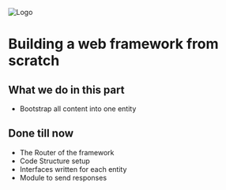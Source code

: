 ![Logo](https://cdn.discordapp.com/attachments/751703726502182952/751770374055919656/mh_long_dark.png)

# Building a web framework from scratch

## What we do in this part

- Bootstrap all content into one entity

## Done till now

- The Router of the framework
- Code Structure setup
- Interfaces written for each entity
- Module to send responses
